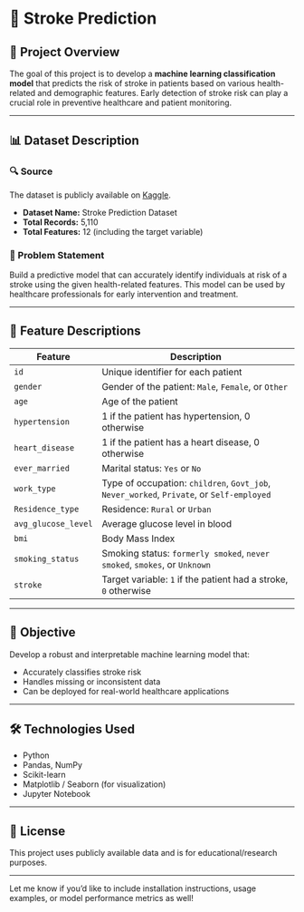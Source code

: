 # 🧠 Stroke Prediction

## 📌 Project Overview
The goal of this project is to develop a **machine learning classification model** that predicts the risk of stroke in patients based on various health-related and demographic features. Early detection of stroke risk can play a crucial role in preventive healthcare and patient monitoring.

---

## 📊 Dataset Description

### 🔍 Source
The dataset is publicly available on [Kaggle](https://www.kaggle.com/datasets/fedesoriano/stroke-prediction-dataset).

- **Dataset Name:** Stroke Prediction Dataset  
- **Total Records:** 5,110  
- **Total Features:** 12 (including the target variable)

### 🧾 Problem Statement
Build a predictive model that can accurately identify individuals at risk of a stroke using the given health-related features. This model can be used by healthcare professionals for early intervention and treatment.

---

## 🧬 Feature Descriptions

| Feature            | Description |
|--------------------|-------------|
| `id`               | Unique identifier for each patient |
| `gender`           | Gender of the patient: `Male`, `Female`, or `Other` |
| `age`              | Age of the patient |
| `hypertension`     | 1 if the patient has hypertension, 0 otherwise |
| `heart_disease`    | 1 if the patient has a heart disease, 0 otherwise |
| `ever_married`     | Marital status: `Yes` or `No` |
| `work_type`        | Type of occupation: `children`, `Govt_job`, `Never_worked`, `Private`, or `Self-employed` |
| `Residence_type`   | Residence: `Rural` or `Urban` |
| `avg_glucose_level`| Average glucose level in blood |
| `bmi`              | Body Mass Index |
| `smoking_status`   | Smoking status: `formerly smoked`, `never smoked`, `smokes`, or `Unknown` |
| `stroke`           | Target variable: `1` if the patient had a stroke, `0` otherwise |

---

## 🚀 Objective
Develop a robust and interpretable machine learning model that:
- Accurately classifies stroke risk
- Handles missing or inconsistent data
- Can be deployed for real-world healthcare applications

---

## 🛠️ Technologies Used
- Python
- Pandas, NumPy
- Scikit-learn
- Matplotlib / Seaborn (for visualization)
- Jupyter Notebook

---

## 📎 License
This project uses publicly available data and is for educational/research purposes.

---

Let me know if you’d like to include installation instructions, usage examples, or model performance metrics as well!
